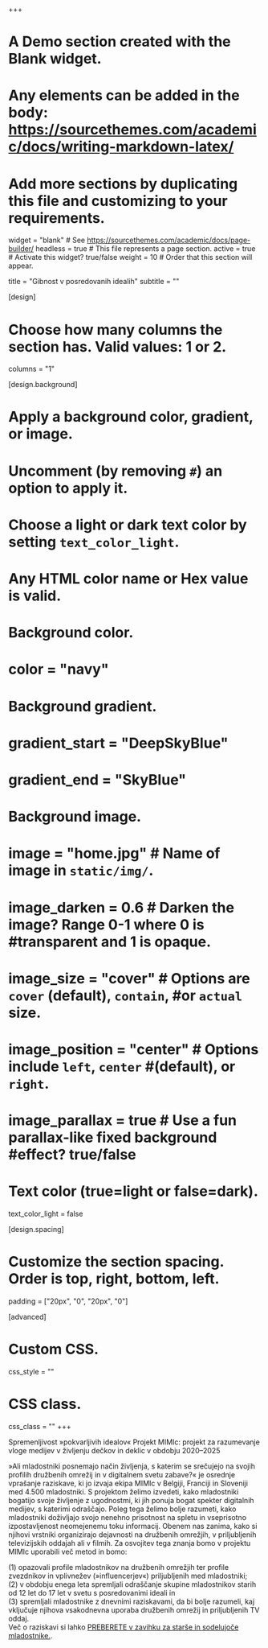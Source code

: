 +++
# A Demo section created with the Blank widget.
# Any elements can be added in the body: https://sourcethemes.com/academic/docs/writing-markdown-latex/
# Add more sections by duplicating this file and customizing to your requirements.

widget = "blank"  # See https://sourcethemes.com/academic/docs/page-builder/
headless = true  # This file represents a page section.
active = true  # Activate this widget? true/false
weight = 10  # Order that this section will appear.

title = "Gibnost v posredovanih idealih"
subtitle = ""

[design]
  # Choose how many columns the section has. Valid values: 1 or 2.
  columns = "1"

[design.background]
  # Apply a background color, gradient, or image.
  #   Uncomment (by removing `#`) an option to apply it.
  #   Choose a light or dark text color by setting `text_color_light`.
  #   Any HTML color name or Hex value is valid.

  # Background color.
  # color = "navy"
  
  # Background gradient.
  # gradient_start = "DeepSkyBlue"
  # gradient_end = "SkyBlue"
  
  # Background image.
#  image = "home.jpg"  # Name of image in `static/img/`.
#  image_darken = 0.6  # Darken the image? Range 0-1 where 0 is #transparent and 1 is opaque.
#  image_size = "cover"  #  Options are `cover` (default), `contain`, #or `actual` size.
#  image_position = "center"  # Options include `left`, `center` #(default), or `right`.
#  image_parallax = true  # Use a fun parallax-like fixed background #effect? true/false

  # Text color (true=light or false=dark).
  text_color_light = false

[design.spacing]
  # Customize the section spacing. Order is top, right, bottom, left.
  padding = ["20px", "0", "20px", "0"]

[advanced]
 # Custom CSS. 
 css_style = ""
 
 # CSS class.
 css_class = ""
+++

Spremenljivost »pokvarljivih idealov«
Projekt MIMIc: projekt za razumevanje vloge medijev v življenju dečkov in deklic v obdobju 2020–2025

»Ali mladostniki posnemajo način življenja, s katerim se srečujejo na svojih profilih družbenih omrežij in v digitalnem svetu zabave?« je osrednje vprašanje raziskave, ki jo izvaja ekipa MIMIc v Belgiji, Franciji in Sloveniji med 4.500 mladostniki. S projektom želimo izvedeti, kako mladostniki bogatijo svoje življenje z ugodnostmi, ki jih ponuja bogat spekter digitalnih medijev, s katerimi odraščajo. Poleg tega želimo bolje razumeti, kako mladostniki doživljajo svojo nenehno prisotnost na spletu in vseprisotno izpostavljenost neomejenemu toku informacij. Obenem nas zanima, kako si njihovi vrstniki organizirajo dejavnosti na družbenih omrežjih, v priljubljenih televizijskih oddajah ali v filmih. Za osvojitev tega znanja bomo v projektu MIMIc uporabili več metod in bomo:

(1) opazovali profile mladostnikov na družbenih omrežjih ter profile zvezdnikov in vplivnežev (»influencerjev«) priljubljenih med mladostniki;\
(2) v obdobju enega leta spremljali odraščanje skupine mladostnikov starih od 12 let do 17 let v svetu s posredovanimi ideali in \
(3) spremljali mladostnike z dnevnimi raziskavami, da bi bolje razumeli, kaj vključuje njihova vsakodnevna uporaba družbenih omrežij in priljubljenih TV oddaj.\
Več o raziskavi si lahko [PREBERETE v zavihku za starše in sodelujoče mladostnike.](http://www.projectmimic.eu/sl/parents/).